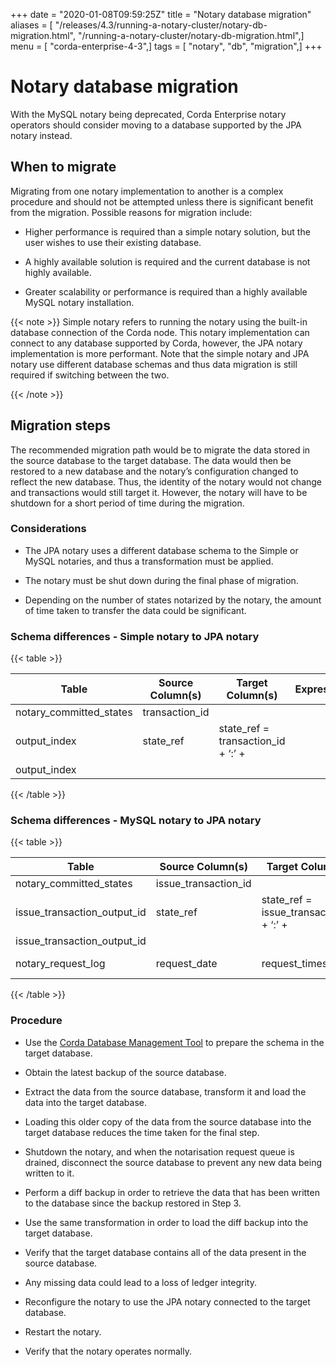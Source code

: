 +++
date = "2020-01-08T09:59:25Z"
title = "Notary database migration"
aliases = [ "/releases/4.3/running-a-notary-cluster/notary-db-migration.html", "/running-a-notary-cluster/notary-db-migration.html",]
menu = [ "corda-enterprise-4-3",]
tags = [ "notary", "db", "migration",]
+++


# Notary database migration

With the MySQL notary being deprecated, Corda Enterprise notary operators should consider moving to a database supported by the JPA notary
            instead.


## When to migrate

Migrating from one notary implementation to another is a complex procedure and should not be attempted unless there is
                significant benefit from the migration. Possible reasons for migration include:


* Higher performance is required than a simple notary solution, but the user wishes to use their existing database.


* A highly available solution is required and the current database is not highly available.


* Greater scalability or performance is required than a highly available MySQL notary installation.



{{< note >}}
Simple notary refers to running the notary using the built-in database connection of the Corda node. This notary
                    implementation can connect to any database supported by Corda, however, the JPA notary implementation is more
                    performant. Note that the simple notary and JPA notary use different database schemas and thus data migration is
                    still required if switching between the two.

{{< /note >}}

## Migration steps

The recommended migration path would be to migrate the data stored in the source database to the target database. The data
                would then be restored to a new database and the notary’s configuration changed to reflect the new database. Thus, the identity of
                the notary would not change and transactions would still target it. However, the notary will have to be shutdown for a short
                period of time during the migration.


### Considerations


* The JPA notary uses a different database schema to the Simple or MySQL notaries, and thus a transformation must be applied.


* The notary must be shut down during the final phase of migration.


* Depending on the number of states notarized by the notary, the amount of time taken to transfer the data could be significant.



### Schema differences - Simple notary to JPA notary


{{< table >}}

|Table|Source Column(s)|Target Column(s)|Expression|
|--------------------------|-----------------------------|-------------------|------------------------------------------|
|notary_committed_states|transaction_id
                                        output_index|state_ref|state_ref = transaction_id + ‘:’ +
                                        output_index|

{{< /table >}}

### Schema differences - MySQL notary to JPA notary


{{< table >}}

|Table|Source Column(s)|Target Column(s)|Expression|
|--------------------------|-----------------------------|-------------------|------------------------------------------|
|notary_committed_states|issue_transaction_id
                                        issue_transaction_output_id|state_ref|state_ref = issue_transaction_id + ‘:’ +
                                        issue_transaction_output_id|
|notary_request_log|request_date|request_timestamp|request_timestamp = request_date|

{{< /table >}}

### Procedure


* Use the [Corda Database Management Tool](../node-database.md#database-management-tool-ref) to prepare the schema in the target database.


* Obtain the latest backup of the source database.


* Extract the data from the source database, transform it and load the data into the target database.


* Loading this older copy of the data from the source database into the target database reduces the time taken for the final step.



* Shutdown the notary, and when the notarisation request queue is drained, disconnect the source database to prevent any new data being written to it.


* Perform a diff backup in order to retrieve the data that has been written to the database since the backup restored in Step 3.


* Use the same transformation in order to load the diff backup into the target database.


* Verify that the target database contains all of the data present in the source database.


* Any missing data could lead to a loss of ledger integrity.



* Reconfigure the notary to use the JPA notary connected to the target database.


* Restart the notary.


* Verify that the notary operates normally.



